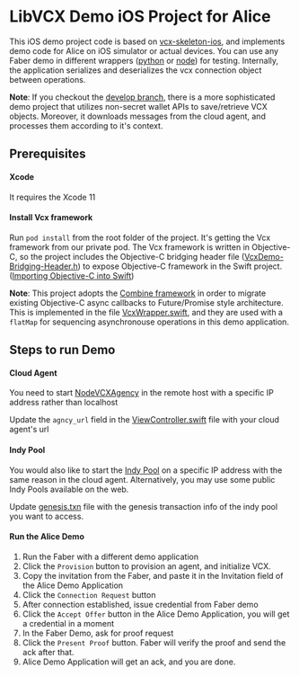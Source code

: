 # LibVCX Demo iOS Project for Alice
This iOS demo project code is based on [vcx-skeleton-ios](https://github.com/sktston/vcx-skeleton-ios), and implements demo code for Alice on iOS simulator or actual devices. You can use any Faber demo in different wrappers ([python](https://github.com/hyperledger/indy-sdk/tree/master/vcx/wrappers/python3/demo) or [node](https://github.com/hyperledger/indy-sdk/tree/master/vcx/wrappers/node)) for testing. Internally, the application serializes and deserializes the vcx connection object between operations. 

**Note**: If you checkout the [develop branch](https://github.com/sktston/vcx-demo-ios/tree/develop), there is a more sophisticated demo project that utilizes non-secret wallet APIs to save/retrieve VCX objects. Moreover, it downloads messages from the cloud agent, and processes them according to it's context. 

## Prerequisites

#### Xcode
It requires the Xcode 11

#### Install Vcx framework
Run `pod install` from the root folder of the project. It's getting the Vcx framework from our private pod. The Vcx framework is written in Objective-C, so the project includes the Objective-C bridging header file ([VcxDemo-Bridging-Header.h](https://github.com/sktston/vcx-skeleton-ios/blob/master/VcxDemo/VcxDemo-Bridging-Header.h)) to expose Objective-C framework in the Swift project. ([Importing Objective-C into Swift](https://developer.apple.com/documentation/swift/imported_c_and_objective-c_apis/importing_objective-c_into_swift))

**Note**: This project adopts the [Combine framework](https://developer.apple.com/documentation/combine) in order to migrate existing Objective-C async callbacks to Future/Promise style architecture. This is implemented in the file [VcxWrapper.swift](https://github.com/sktston/vcx-skeleton-ios/blob/master/VcxDemo/VcxWrapper.swift), and they are used with a `flatMap` for sequencing asynchronouse operations in this demo application.

## Steps to run Demo

#### Cloud Agent
You need to start [NodeVCXAgency](https://github.com/AbsaOSS/vcxagencynode) in the remote host with a specific IP address rather than localhost

Update the `agncy_url` field in the [ViewController.swift](https://github.com/sktston/vcx-demo-ios/blob/master/VcxDemo/ViewController.swift) file with your cloud agent's url

#### Indy Pool
You would also like to start the [Indy Pool](https://github.com/hyperledger/indy-sdk#how-to-start-local-nodes-pool-with-docker) on a specific IP address with the same reason in the cloud agent. Alternatively, you may use some public Indy Pools available on the web. 

Update [genesis.txn](https://github.com/sktston/vcx-demo-ios/blob/master/VcxDemo/genesis.txn) file with the genesis transaction info of the indy pool you want to access.

#### Run the Alice Demo
1. Run the Faber with a different demo application
1. Click the `Provision` button to provision an agent, and initialize VCX. 
1. Copy the invitation from the Faber, and paste it in the Invitation field of the Alice Demo Application
1. Click the `Connection Request` button
1. After connection established, issue credential from Faber demo
1. Click the `Accept Offer` button in the Alice Demo Application, you will get a credential in a moment
1. In the Faber Demo, ask for proof request
1. Click the `Present Proof` button. Faber will verify the proof and send the ack after that. 
1. Alice Demo Application will get an ack, and you are done.